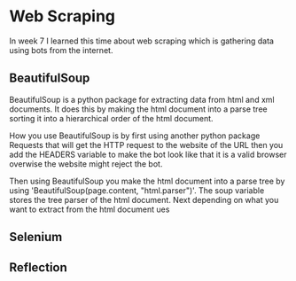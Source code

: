 # Web Scraping
In week 7 I learned this time about web scraping which is gathering data using bots from the internet.

## BeautifulSoup
BeautifulSoup is a python package for extracting data from html and xml documents. It does this by making the html document into a parse tree sorting it into a hierarchical order of the html document.

How you use BeautifulSoup is by first using another python package Requests that will get the HTTP request to the website of the URL then you add the HEADERS variable to make the bot look like that it is a valid browser overwise the website might reject the bot. 

Then using BeautifulSoup you make the html document into a parse tree by using 'BeautifulSoup(page.content, "html.parser")'. The soup variable stores the tree parser of the html document. Next depending on what you want to extract from the html document ues

## Selenium
## Reflection
